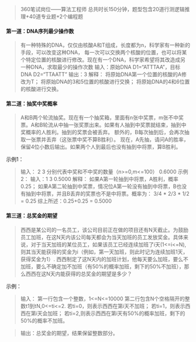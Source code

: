 > 360笔试岗位——算法工程师
> 总共时长150分钟，题型包含20道行测逻辑推理+40道专业题+2个编程题

#### 第一道：DNA序列最少操作数
> 有一种特殊的DNA，仅仅由核酸A和T组成，长度都为n，科学家有一种新的手段，可以改变这种DNA，
每一次可以交换两个核酸的位置，也可以将某个特定位置的核酸进行修改。现在有一个DNA，科学家希望将其改造成另一种DNA，求取最少的操作次数
输入：原始DNA D1=“ATTTAA”，目标DNA D2=“TTAATT”
输出：3
解释：
将原始DNA第一个位置的核酸的A修改为T；
将原始DNA的3和5位置的核酸进行交换；
将原始DNA的4和6位置的核酸进行交换。

#### 第二道：抽奖中奖概率
> A和B两个轮流抽奖。现在有一个抽奖箱，里面有n张中奖票，m张不中奖票。A和B轮流从中抽一张奖票出来。如果有人抽到中奖票就结束，抽到中奖概率的人胜利。抽到的奖票会被丢弃。
> 额外的，B每次抽到后，会再次抽取一张票并丢弃（这张票中奖不算B胜利）。
> 现在，A先抽，请问A的胜率，保留4位小数后输出。如果两个人到最后也没有抽到中将票，算B胜利。

示例1：
> 输入：
> 2 3 分别代表中奖和不中奖的数量（n>=0,m<=100）
> 0.6000
示例2：
> 输入：1 3
> 0.5000
> 解释：
> 如果A第一轮抽到中将票，A胜利，概率0.25；
> 如果A第二轮抽到中奖票，情况位A第一轮没有抽到中将票，B也没有抽到中将票，并且B丢弃的奖票也不是中将票。概率为：
> 3/4 * 2/3 * 1/2 = 0.25
> 综上所述：0.25+0.25 = 0.5000

#### 第三道：总奖金的期望
> 西西是某公司的一名员工，该公司目前正在做的项目还有N天截止。为鼓励员工加班，在这N天内该公司每天都会为当天加班的员工发放奖金。具体来说，对于当天加班的某位员工，如果该员工已经连续加班了i天(1<=i<=N),则其当天能获得的奖金为i（例如，第一天加班，则此时记为连续加班1天，获得奖金为1）.
> 西西制定了这N天内的加班计划，他每天要么加班，要么不加班，要么不确定加不加班（有50%的概率加班，剩下的50%不加班），那么西西在这N天内能获得的总奖金的期望是多少？

示例：
> 输入：
> 第一行包含一个整数，1<=N<=10000
> 第二行包含N个空格隔开的整数t1到tN,0<=ti<=2.
> 若ti=0，则表示西西在第i天不加班；
> 若ti=1，则表示西西在第i天会加班；
> 若ti=2,则表示西西在第i天有50%的概率加班，剩下的50%的概率不加班。

> 输出：总奖金的期望，结果保留整数部分。